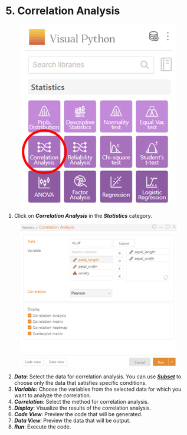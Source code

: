 # 5. Correlation Analysis

<figure><img src="../.gitbook/assets/image (296).png" alt="" width="473"><figcaption></figcaption></figure>

1. Click on _**Correlation Analysis**_ in the _**Statistics**_ category.

<figure><img src="../.gitbook/assets/image (297).png" alt="" width="563"><figcaption></figcaption></figure>

2. _**Data**_: Select the data for correlation analysis. You can use [_**Subset**_](../data-analysis/5.-subset.md) to choose only the data that satisfies specific conditions.
3. _**Variable:**_ Choose the variables from the selected data for which you want to analyze the correlation.
4. _**Correlation**_: Select the method for correlation analysis.
5. _**Display**_: Visualize the results of the correlation analysis.
6. _**Code View**_: Preview the code that will be generated.
7. _**Data View**_: Preview the data that will be output.
8. _**Run**_: Execute the code.

